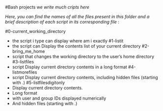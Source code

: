 #Bash projects
*we write much cripts here*

*Here, you can find the names of all the files present in this folder and a brief description of each script in its corresponding file* :

#0-current_working_directory
- the script i type can display where am i exactly
#1-listit
- the script can Display the contents list of your current directory
#2-bring_me_home
- script that changes the working directory to the user’s home directory
#3-listfiles
- script Display current directory contents in a long format
#4-listmorefiles
- script Display current directory contents, including hidden files (starting with .)
#5-listfilesdigitonly
- Display current directory contents.
- Long format
- with user and group IDs displayed numerically
- And hidden files (starting with .) 
